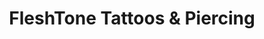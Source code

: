 ---
title: "FleshTone Tattoos & Piercing"
url: /mount-airy/fleshtone-tattoos-and-piercing/
shop: tattoo
---